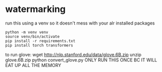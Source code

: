 # watermarking
run this using a  venv so it doesn't mess with your alr installed packages
```
python -m venv venv
source venv/bin/activate
pip install -r requirements.txt
pip install torch transformers
```


to run glove:
wget http://nlp.stanford.edu/data/glove.6B.zip
unzip glove.6B.zip
python convert_glove.py  ONLY RUN THIS ONCE BC IT WILL EAT UP ALL THE MEMORY
